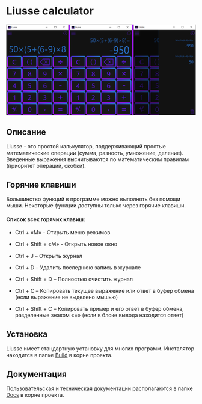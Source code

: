 # Liusse calculator #

![alt text](LiusseDemo.png)

## Описание ##

Liusse - это простой калькулятор, поддерживающий простые математические операции (сумма, разность, умножение, деление). Введенные выражения высчитываются по математическим правилам (приоритет операций, скобки).

## Горячие клавиши ##

Большинство функций в программе можно выполнять без помощи мыши. Некоторые функции доступны только через горячие клавиши.

#### Список всех горячих клавиш: ####
* Ctrl + «M» - Открыть меню режимов 
* Ctrl + Shift + «M» - Открыть новое окно

* Ctrl + J – Открыть журнал 
* Ctrl + D – Удалить последнюю запись в журнале 
* Ctrl + Shift + D – Полностью очистить журнал

* Ctrl + C – Копировать текущее выражение или ответ в буфер обмена (если выражение не выделено мышью) 
* Ctrl + Shift + C – Копировать пример и его ответ в буфер обмена, разделенные знаком «=» (если в блоке вывода находится ответ)

## Установка ##

Liusse имеет стандартную установку для многих программ. Инсталятор находится в папке [Build](https://github.com/durasel74/Liusse/tree/master/Build) в корне проекта.

## Документация ##

Пользовательская и техническая документации располагаются в папке [Docs](https://github.com/durasel74/Liusse/tree/master/Docs) в корне проекта.
